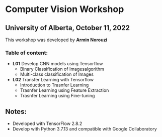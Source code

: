 # Computer Vision Workshop
## University of Alberta, October 11, 2022

This workshop was developed by **Armin Norouzi**

### **Table of content:** 

- **L01** Develop CNN models using Tensorflow
    - Binary Classification of Imagesalgorithm
    - Multi-class classification of Images
- **L02** Transfer Learning with Tensorflow
    - Introduction to Trasnfer Learning
    - Trasnfer Learning using Feature Extraction
    - Trasnfer Learning using Fine-tuning


## Notes:
- Developed with TensorFlow 2.8.2
- Develop with Python 3.7.13 and compatible with Google Collaboratory
